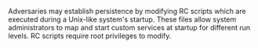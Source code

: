 Adversaries may establish persistence by modifying RC scripts which are executed during a Unix-like system's startup. These files allow system administrators to map and start custom services at startup for different run levels. RC scripts require root privileges to modify.